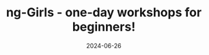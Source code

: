 ---
slug: ng-girls-workshop-2024-06
tag: Diversity
title: ng-Girls - one-day workshops for beginners!
description: We are holding a one-day workshops for beginners!
date: '2024-06-26'
authors: '[{"name": "ngGirls team","biography":"","image": "photo/authors/ng-girls.webp","link": "https://www.ng-girls.org"}]'
location: '{"name": "TBD","mapsLink":""}'
image: /photo/workshop-ng-girls-20231130.webp
link: /workshops/ng-girls-workshop-2024-06
ticket: https://www.ng-girls.org/event/rome-2024
col: 3
---
